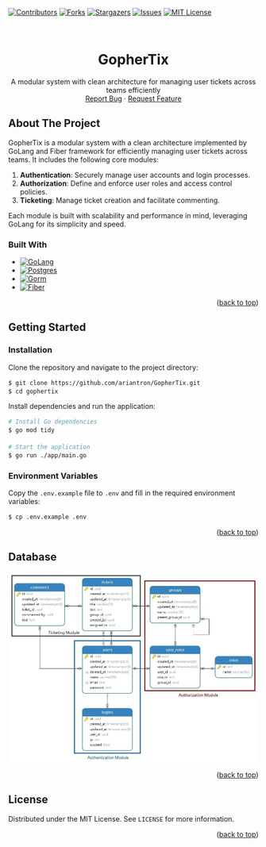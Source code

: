 <a name="readme-top"></a>
[![Contributors][contributors-shield]][contributors-url]
[![Forks][forks-shield]][forks-url]
[![Stargazers][stars-shield]][stars-url]
[![Issues][issues-shield]][issues-url]
[![MIT License][license-shield]][license-url]

<!-- PROJECT LOGO -->
<br />
<div align="center">

<h1 align="center">GopherTix</h1>

  <p align="center">
    A modular system with clean architecture for managing user tickets across teams efficiently
    <br />
    <a href="https://github.com/ariantron/GopherTix/issues">Report Bug</a>
    ·
    <a href="https://github.com/ariantron/GopherTix/issues">Request Feature</a>
  </p>
</div>

<!-- ABOUT THE PROJECT -->

## About The Project

GopherTix is a modular system with a clean architecture implemented by GoLang and Fiber framework for efficiently
managing user tickets across teams. It includes the following core modules:

1. **Authentication**: Securely manage user accounts and login processes.
2. **Authorization**: Define and enforce user roles and access control policies.
3. **Ticketing**: Manage ticket creation and facilitate commenting.

Each module is built with scalability and performance in mind, leveraging GoLang for its simplicity and speed.

### Built With

* [![GoLang][GoLang]][GoLang-url]
* [![Postgres][Postgres]][Postgres-url]
* [![Gorm][Gorm]][Gorm-url]
* [![Fiber][Fiber]][Fiber-url]

<p align="right">(<a href="#readme-top">back to top</a>)</p>

<!-- GETTING STARTED -->

## Getting Started

### Installation

Clone the repository and navigate to the project directory:

```bash
$ git clone https://github.com/ariantron/GopherTix.git
$ cd gophertix
```

Install dependencies and run the application:

```bash
# Install Go dependencies
$ go mod tidy

# Start the application
$ go run ./app/main.go
```

### Environment Variables

Copy the `.env.example` file to `.env` and fill in the required environment variables:

```bash
$ cp .env.example .env
```

<p align="right">(<a href="#readme-top">back to top</a>)</p>

<!-- DATABASE -->

## Database

![db-diagram.jpg](assets/db-diagram.jpg)

<p align="right">(<a href="#readme-top">back to top</a>)</p>

<!-- LICENSE -->

## License

Distributed under the MIT License. See `LICENSE` for more information.

<p align="right">(<a href="#readme-top">back to top</a>)</p>

<!-- MARKDOWN LINKS & IMAGES -->

[contributors-shield]: https://img.shields.io/github/contributors/ariantron/gophertix.svg?style=for-the-badge

[contributors-url]: https://github.com/ariantron/GopherTix/graphs/contributors

[forks-shield]: https://img.shields.io/github/forks/ariantron/gophertix.svg?style=for-the-badge

[forks-url]: https://github.com/ariantron/GopherTix/network/members

[stars-shield]: https://img.shields.io/github/stars/ariantron/gophertix.svg?style=for-the-badge

[stars-url]: https://github.com/ariantron/GopherTix/stargazers

[issues-shield]: https://img.shields.io/github/issues/ariantron/gophertix.svg?style=for-the-badge

[issues-url]: https://github.com/ariantron/GopherTix/issues

[license-shield]: https://img.shields.io/github/license/ariantron/gophertix.svg?style=for-the-badge

[license-url]: https://github.com/ariantron/GopherTix/blob/master/LICENSE

[GoLang]: https://img.shields.io/badge/go-%2300ADD8.svg?style=for-the-badge&logo=go&logoColor=white

[GoLang-url]: https://golang.org

[Postgres]: https://img.shields.io/badge/postgres-%23336791.svg?style=for-the-badge&logo=postgresql&logoColor=white

[Postgres-url]: https://www.postgresql.org

[Gorm]: https://img.shields.io/badge/gorm-%234ea94b.svg?style=for-the-badge&logo=go&logoColor=white

[Gorm-url]: https://gorm.io

[Fiber]: https://img.shields.io/badge/fiber-%23E0234E.svg?style=for-the-badge&logo=go&logoColor=white

[Fiber-url]: https://gofiber.io
